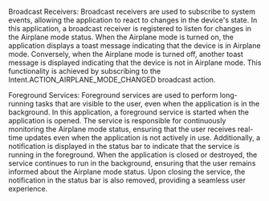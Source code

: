Broadcast Receivers:
Broadcast receivers are used to subscribe to system events, allowing the application to react to changes in the device's state. In this application, a broadcast receiver is registered to listen for changes in the Airplane mode status. When the Airplane mode is turned on, the application displays a toast message indicating that the device is in Airplane mode. Conversely, when the Airplane mode is turned off, another toast message is displayed indicating that the device is not in Airplane mode. This functionality is achieved by subscribing to the Intent.ACTION_AIRPLANE_MODE_CHANGED broadcast action.

Foreground Services:
Foreground services are used to perform long-running tasks that are visible to the user, even when the application is in the background. In this application, a foreground service is started when the application is opened. The service is responsible for continuously monitoring the Airplane mode status, ensuring that the user receives real-time updates even when the application is not actively in use. Additionally, a notification is displayed in the status bar to indicate that the service is running in the foreground. When the application is closed or destroyed, the service continues to run in the background, ensuring that the user remains informed about the Airplane mode status. Upon closing the service, the notification in the status bar is also removed, providing a seamless user experience.

